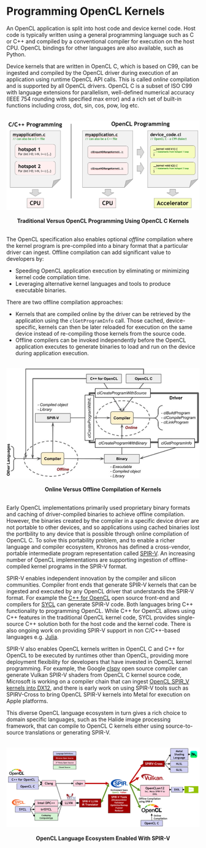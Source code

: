 # Programming OpenCL Kernels

An OpenCL application is split into host code and device kernel code. Host code is typically written using a general programming language such as C or C++ and compiled by a conventional compiler for execution on the host CPU. OpenCL bindings for other languages are also available, such as Python.

Device kernels that are written in OpenCL C, which is based on C99, can be ingested and compiled by the OpenCL driver during execution of an application using runtime OpenCL API calls. This is called *online* compilation and is supported by all OpenCL drivers. OpenCL C is a subset of ISO C99 with language extensions for parallelism, well-defined numerical accuracy (IEEE 754 rounding with specified max error) and a rich set of built-in functions including cross, dot, sin, cos, pow, log etc.

<p align="center">
<br>
<img src="../images/opencl_kernels.jpg" width=800 >
<br> <br>
  <b>Traditional Versus OpenCL Programming Using OpenCL C Kernels</b>
<br> <br>
</p>

The OpenCL specification also enables optional *offline* compilation where the kernel program is pre-compiled into a binary format that a particular driver can ingest. Offline compilation can add significant value to developers by:
- Speeding OpenCL application execution by eliminating or minimizing kernel code compilation time.
- Leveraging alternative kernel languages and tools to produce executable binaries.

There are two offline compilation approaches:
- Kernels that are compiled online by the driver can be retrieved by the application using the `clGetProgramInfo` call. Those cached, device-specific, kernels can then be later reloaded for execution on the same device instead of re-compiling those kernels from the source code.
- Offline compilers can be invoked independently before the OpenCL application executes to generate binaries to load and run on the device during application execution.

<p align="center">
<br>
<img src="../images/online_vs_offline_comp.jpg">
<br> <br>
  <b>Online Versus Offline Compilation of Kernels</b>
<br> <br>
</p>

Early OpenCL implementations primarily used proprietary binary formats and caching of driver-compiled binaries to achieve offline compilation. However, the binaries created by the compiler in a specific device driver are not portable to other devices, and so applications using cached binaries lost the portbility to any device that is possible through online compilation of OpenCL C. To solve this portability problem, and to enable a richer language and compiler ecosystem, Khronos has defined a cross-vendor, portable intermediate program representation called [SPIR-V](https://www.khronos.org/spir/). An increasing number of OpenCL implementations are supporting ingestion of offline-compiled kernel programs in the SPIR-V format.

SPIR-V enables independent innovation by the compiler and silicon communities. Compiler front ends that generate SPIR-V kernels that can be ingested and executed by any OpenCL driver that understands the SPIR-V format. For example the  [C++ for OpenCL](cpp_for_opencl.md) open source front-end and compilers for [SYCL](https://www.khronos.org/sycl/) can generate SPIR-V code. Both languages bring C++ functionality to programming OpenCL. While C++ for OpenCL allows using C++ features in the traditional OpenCL kernel code, SYCL provides single-source C++ solution both for the host code and the kernel code. There is also ongoing work on providing SPIR-V support in non C/C++-based languages e.g. [Julia](https://github.com/JuliaGPU/GPUCompiler.jl).


SPIR-V also enables OpenCL kernels written in OpenCL C and C++ for OpenCL to be executed by runtimes other than OpenCL, providing more deployment flexibility for developers that have invested in OpenCL kernel programming. For example, the Google [clspv](https://github.com/google/clspv) open source compiler can generate Vulkan SPIR-V shaders from OpenCL C kernel source code, Microsoft is working on a compiler chain that can ingest [OpenCL SPIR_V kernels into DX12](https://github.com/microsoft/OpenCLOn12), and there is early work on using SPIR-V tools such as SPIRV-Cross to bring OpenCL SPIR-V kernels into Metal for execution on Apple platforms.

This diverse OpenCL language ecosystem in turn gives a rich choice to domain specific languages, such as the Halide image processing framework, that can compile to OpenCL C kernels either using source-to-source translations or generating SPIR-V.

<p align="center">
<br>
<img src="../images/opencl_and_spirv.jpg" width=800 >
<br> <br>
  <b>OpenCL Language Ecosystem Enabled With SPIR-V</b>
<br> <br>
</p>
